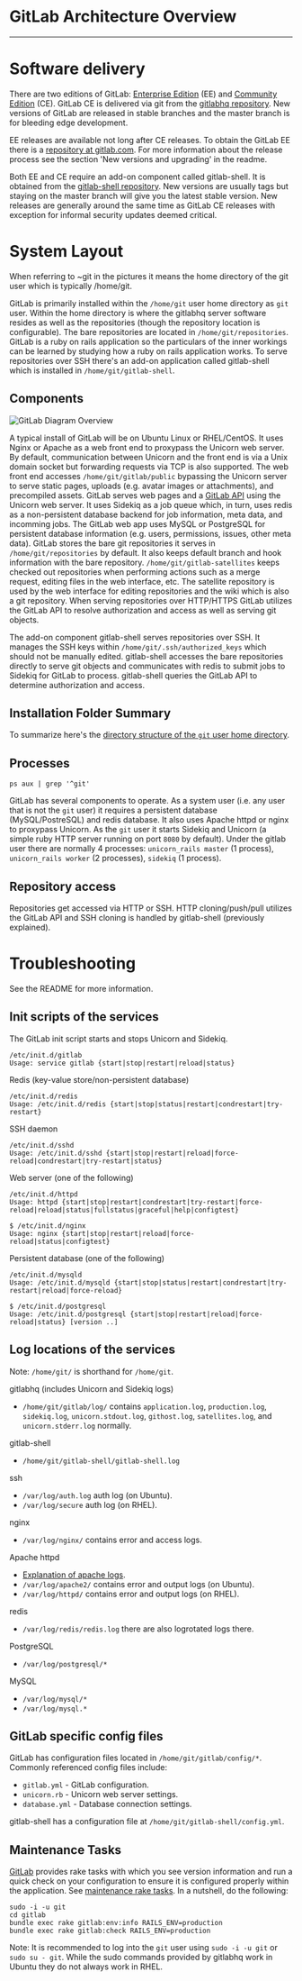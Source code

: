 # GitLab Architecture Overview
---

# Software delivery

There are two editions of GitLab: [Enterprise Edition](https://www.gitlab.com/gitlab-ee/) (EE) and [Community Edition](https://www.gitlab.com/gitlab-ce/) (CE).
GitLab CE is delivered via git from the [gitlabhq repository](https://gitlab.com/gitlab-org/gitlab-ce/tree/master).
New versions of GitLab are released in stable branches and the master branch is for bleeding edge development.

EE releases are available not long after CE releases.
To obtain the GitLab EE there is a [repository at gitlab.com](https://gitlab.com/subscribers/gitlab-ee).
For more information about the release process see the section 'New versions and upgrading' in the readme.

Both EE and CE require an add-on component called gitlab-shell.
It is obtained from the [gitlab-shell repository](https://gitlab.com/gitlab-org/gitlab-shell/tree/master).
New versions are usually tags but staying on the master branch will give you the latest stable version.
New releases are generally around the same time as GitLab CE releases with exception for informal security updates deemed critical.

# System Layout

When referring to ~git in the pictures it means the home directory of the git user which is typically /home/git.

GitLab is primarily installed within the `/home/git` user home directory as `git` user.
Within the home directory is where the gitlabhq server software resides as well as the repositories (though the repository location is configurable).
The bare repositories are located in `/home/git/repositories`.
GitLab is a ruby on rails application so the particulars of the inner workings can be learned by studying how a ruby on rails application works.
To serve repositories over SSH there's an add-on application called gitlab-shell which is installed in `/home/git/gitlab-shell`.

## Components

![GitLab Diagram Overview](resources/gitlab_diagram_overview.png)

A typical install of GitLab will be on Ubuntu Linux or RHEL/CentOS.
It uses Nginx or Apache as a web front end to proxypass the Unicorn web server.
By default, communication between Unicorn and the front end is via a Unix domain socket but forwarding requests via TCP is also supported.
The web front end accesses `/home/git/gitlab/public` bypassing the Unicorn server to serve static pages, uploads (e.g. avatar images or attachments), and precompiled assets.
GitLab serves web pages and a [GitLab API](https://gitlab.com/gitlab-org/gitlab-ce/tree/master/doc/api) using the Unicorn web server.
It uses Sidekiq as a job queue which, in turn, uses redis as a non-persistent database backend for job information, meta data, and incomming jobs.
The GitLab web app uses MySQL or PostgreSQL for persistent database information (e.g. users, permissions, issues, other meta data).
GitLab stores the bare git repositories it serves in `/home/git/repositories` by default.
It also keeps default branch and hook information with the bare repository.
`/home/git/gitlab-satellites` keeps checked out repositories when performing actions such as a merge request, editing files in the web interface, etc.
The satellite repository is used by the web interface for editing repositories and the wiki which is also a git repository.
When serving repositories over HTTP/HTTPS GitLab utilizes the GitLab API to resolve authorization and access as well as serving git objects.

The add-on component gitlab-shell serves repositories over SSH.
It manages the SSH keys within `/home/git/.ssh/authorized_keys` which should not be manually edited.
gitlab-shell accesses the bare repositories directly to serve git objects and communicates with redis to submit jobs to Sidekiq for GitLab to process.
 gitlab-shell queries the GitLab API to determine authorization and access.

## Installation Folder Summary

To summarize here's the [directory structure of the `git` user home directory](../install/structure.md).


## Processes

    ps aux | grep '^git'

GitLab has several components to operate.
As a system user (i.e. any user that is not the `git` user) it requires a persistent database (MySQL/PostreSQL) and redis database.
It also uses Apache httpd or nginx to proxypass Unicorn.
As the `git` user it starts Sidekiq and Unicorn (a simple ruby HTTP server running on port `8080` by default).
Under the gitlab user there are normally 4 processes: `unicorn_rails master` (1 process), `unicorn_rails worker` (2 processes), `sidekiq` (1 process).

## Repository access

Repositories get accessed via HTTP or SSH.
HTTP cloning/push/pull utilizes the GitLab API and SSH cloning is handled by gitlab-shell (previously explained).

# Troubleshooting

See the README for more information.

## Init scripts of the services

The GitLab init script starts and stops Unicorn and Sidekiq.

```
/etc/init.d/gitlab 
Usage: service gitlab {start|stop|restart|reload|status}
```

Redis (key-value store/non-persistent database)

```
/etc/init.d/redis 
Usage: /etc/init.d/redis {start|stop|status|restart|condrestart|try-restart}
```

SSH daemon

```
/etc/init.d/sshd 
Usage: /etc/init.d/sshd {start|stop|restart|reload|force-reload|condrestart|try-restart|status}
```

Web server (one of the following)

```
/etc/init.d/httpd 
Usage: httpd {start|stop|restart|condrestart|try-restart|force-reload|reload|status|fullstatus|graceful|help|configtest}

$ /etc/init.d/nginx
Usage: nginx {start|stop|restart|reload|force-reload|status|configtest}
```

Persistent database (one of the following)

```
/etc/init.d/mysqld 
Usage: /etc/init.d/mysqld {start|stop|status|restart|condrestart|try-restart|reload|force-reload}

$ /etc/init.d/postgresql
Usage: /etc/init.d/postgresql {start|stop|restart|reload|force-reload|status} [version ..]
```

## Log locations of the services

Note: `/home/git/` is shorthand for `/home/git`.

gitlabhq (includes Unicorn and Sidekiq logs)

* `/home/git/gitlab/log/` contains `application.log`, `production.log`, `sidekiq.log`, `unicorn.stdout.log`, `githost.log`, `satellites.log`, and `unicorn.stderr.log` normally.

gitlab-shell

* `/home/git/gitlab-shell/gitlab-shell.log`

ssh

* `/var/log/auth.log` auth log (on Ubuntu).
* `/var/log/secure` auth log (on RHEL).

nginx

* `/var/log/nginx/` contains error and access logs.

Apache httpd

* [Explanation of apache logs](http://httpd.apache.org/docs/2.2/logs.html).
* `/var/log/apache2/` contains error and output logs (on Ubuntu).
* `/var/log/httpd/` contains error and output logs (on RHEL).

redis

* `/var/log/redis/redis.log` there are also logrotated logs there.

PostgreSQL

* `/var/log/postgresql/*`

MySQL

* `/var/log/mysql/*`
* `/var/log/mysql.*`

## GitLab specific config files

GitLab has configuration files located in `/home/git/gitlab/config/*`.
Commonly referenced config files include:

* `gitlab.yml` - GitLab configuration.
* `unicorn.rb` - Unicorn web server settings.
* `database.yml` - Database connection settings.

gitlab-shell has a configuration file at `/home/git/gitlab-shell/config.yml`.

## Maintenance Tasks

[GitLab](https://gitlab.com/gitlab-org/gitlab-ce/tree/master) provides rake tasks with which you see version information and run a quick check on your configuration to ensure it is configured properly within the application.
See [maintenance rake tasks](https://gitlab.com/gitlab-org/gitlab-ce/blob/master/doc/raketasks/maintenance.md).
In a nutshell, do the following:

```
sudo -i -u git
cd gitlab
bundle exec rake gitlab:env:info RAILS_ENV=production
bundle exec rake gitlab:check RAILS_ENV=production
```

Note: It is recommended to log into the `git` user using `sudo -i -u git` or `sudo su - git`.
While the sudo commands provided by gitlabhq work in Ubuntu they do not always work in RHEL.